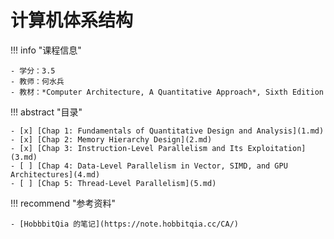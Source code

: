 # 计算机体系结构

!!! info "课程信息"

    - 学分：3.5
    - 教师：何水兵
    - 教材：*Computer Architecture, A Quantitative Approach*, Sixth Edition


!!! abstract "目录"

    - [x] [Chap 1: Fundamentals of Quantitative Design and Analysis](1.md)
    - [x] [Chap 2: Memory Hierarchy Design](2.md)
    - [x] [Chap 3: Instruction-Level Parallelism and Its Exploitation](3.md)
    - [ ] [Chap 4: Data-Level Parallelism in Vector, SIMD, and GPU Architectures](4.md)
    - [ ] [Chap 5: Thread-Level Parallelism](5.md)


!!! recommend "参考资料"

    - [HobbbitQia 的笔记](https://note.hobbitqia.cc/CA/)